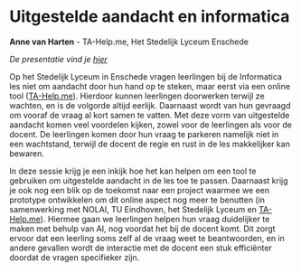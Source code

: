 # Uitgestelde aandacht en informatica

**Anne van Harten** - TA-Help.me, Het Stedelijk Lyceum Enschede

*De presentatie vind je [hier](../assets/ieni-presentatie-ta-help-me.pdf)*


Op het Stedelijk Lyceum in Enschede vragen leerlingen bij de Informatica les
niet om aandacht door hun hand op te steken, maar eerst via een online tool
([TA-Help.me](https://ta-help.me)). Hierdoor kunnen leerlingen doorwerken terwijl ze wachten, en is
de volgorde altijd eerlijk. Daarnaast wordt van hun gevraagd om vooraf de
vraag al kort samen te vatten. Met deze vorm van uitgestelde aandacht komen
veel voordelen kijken, zowel voor de leerlingen als voor de docent. De
leerlingen komen door hun vraag te parkeren namelijk niet in een wachtstand,
terwijl de docent de regie en rust in de les makkelijker kan bewaren. 

In deze sessie krijg je een inkijk hoe het kan helpen om een tool te gebruiken
om uitgestelde aandacht in de les toe te passen. Daarnaast krijg je ook nog
een blik op de toekomst naar een project waarmee we een prototype ontwikkelen
om dit online aspect nog meer te benutten (in samenwerking met NOLAI, TU
Eindhoven, het Stedelijk Lyceum en [TA-Help.me](https://ta-help.me)). Hiermee gaan we leerlingen
helpen hun vraag duidelijker te maken met behulp van AI, nog voordat het bij
de docent komt. Dit zorgt ervoor dat een leerling soms zelf al de vraag weet
te beantwoorden, en in andere gevallen wordt de interactie met de docent een
stuk efficiënter doordat de vragen specifieker zijn. 